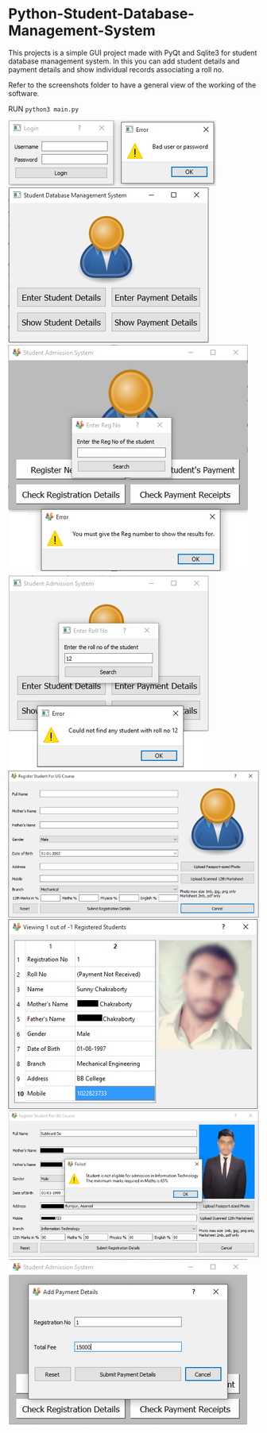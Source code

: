 # Python-Student-Database-Management-System
This projects is a simple GUI project made with PyQt and Sqlite3 for student database management system. In this you can add student details
and payment details and show individual records associating a roll no.


Refer to the screenshots folder to have a general view of the working of the software.

RUN `python3 main.py`

![Alt text](/screenshots/Screenshot_4.png?raw=true "Login Dialogue")
![Alt text](/screenshots/Screenshot_5.png?raw=true "Admin Panel")
![Alt text](/screenshots/Screenshot_6.png?raw=true "Student Search")
![Alt text](/screenshots/Screenshot_7.png?raw=true "Student Lookup by Roll No")
![Alt text](/screenshots/Screenshot_8.png?raw=true "Enter Student Details")
![Alt text](/screenshots/Screenshot_9.png?raw=true "Show Student Details")
![Alt text](/screenshots/Screenshot_10.png?raw=true "Form Eligibility Checks")
![Alt text](/screenshots/Screenshot_11.png?raw=true "Payment Details")
